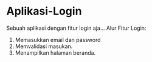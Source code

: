 # Aplikasi-Login
Sebuah aplikasi dengan fitur login aja...
Alur Fitur Login:
1. Memasukkan email dan password
2. Memvalidasi masukan.
3. Menampilkan halaman beranda.
